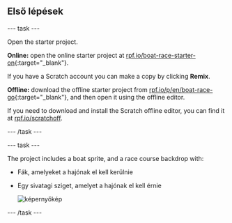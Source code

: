 ## Első lépések

\--- task \---

Open the starter project.

**Online:** open the online starter project at [rpf.io/boat-race-starter-on](https://rpf.io/boat-race-starter-on){:target="_blank"}.

If you have a Scratch account you can make a copy by clicking **Remix**.

**Offline:** download the offline starter project from [rpf.io/p/en/boat-race-go](https://rpf.io/p/en/boat-race-go){:target="_blank"}, and then open it using the offline editor.

If you need to download and install the Scratch offline editor, you can find it at [rpf.io/scratchoff](https://rpf.io/scratchoff).

\--- /task \---

\--- task \---

The project includes a boat sprite, and a race course backdrop with:

- Fák, amelyeket a hajónak el kell kerülnie
- Egy sivatagi sziget, amelyet a hajónak el kell érnie
    
    ![képernyőkép](images/boat-starter.png)

\--- /task \---